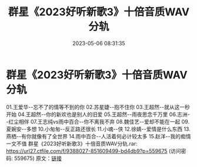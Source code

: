 ﻿---
title: 群星《2023好听新歌3》十倍音质WAV分轨
date: 2023-05-06 08:31:35
categories: WAV车载音乐、镜像
tags: 华语中文
---
# 群星《2023好听新歌3》十倍音质WAV分轨

01.王爱华--忘不了的情等不到的你
02.苏星婕--抱不住你
03.王超然--就从这一秒开始
04.王超然--你的新欢也是别人的旧爱
05.王超然--雨夜思念千万里
06.志洲--红尘相伴
07.王志纯vs雨中百合--你不离我不弃
08.魏佳艺--爱却不能在一起
09.夏婉安--多想
10.小匆匆--反正路还很长
11.小魂--侠
12.徐婧--爱情是什么东西
13.燕栖--有你就像有了全世界
14.雨中百合--人活着何必计较太多
15.赵洋--我的痴情一文不值
群星《2023好听新歌3》十倍音质WAV分轨.rar: https://url27.ctfile.com/f/9388027-851609499-bd4db9?p=559675
(访问密码: 559675)
原文：[链接](https://blog.sina.com.cn/s/blog_1647c7e76010311rb.html)